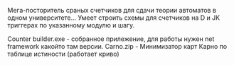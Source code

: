 Мега-посторитель сраных счетчиков для сдачи теории автоматов в одном университете...
Умеет строить схемы для счетчиков на D и JK триггерах по указанному модулю и шагу.

Counter builder.exe - собранное прилежение, для работы нужен net framework какойто там версии.
Carno.zip - Минимизатор карт Карно по таблице истиности (работает криво)
